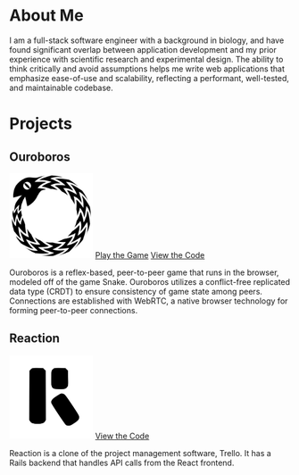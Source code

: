 # About Me
<section class="about">
  <p>I am a full-stack software engineer with a background in biology, and have found significant overlap between application development and my prior experience with scientific research and experimental design. The ability to think critically and avoid assumptions helps me write web applications that emphasize ease-of-use and scalability, reflecting a performant, well-tested, and maintainable codebase.</p>
</section>

# Projects
<section class="project">
  <aside>
    <h2>Ouroboros</h2>
    <a href="https://ouroboros-game.herokuapp.com"><img src="assets/images/logo.svg" alt="ouroboros logo" width="150px"></a>
    <a class="content-btn" href="https://ouroboros-game.herokuapp.com">Play the Game</a>
    <a class="content-btn" href="https://github.com/ouroboros-team/ouroboros">View the Code</a>
  </aside>
  <section class="desc">
    <p>Ouroboros is a reflex-based, peer-to-peer game that runs in the browser, modeled off of the game Snake.  Ouroboros     utilizes a conflict-free replicated data type (CRDT) to ensure consistency of game state among peers.  Connections are established with WebRTC, a native browser technology for forming peer-to-peer connections.</p>
  </section>
</section>
<section class="project">
  <aside>
    <h2>Reaction</h2>
    <a href="github.com/GrantDreed/reaction-trello-clone"><img src="assets/images/reaction.svg" alt="reaction logo" width="150px"></a>
    <a class="content-btn" href="https://github.com/GrantDReed/reaction-trello-clone">View the Code</a>
  </aside>
  <section class="desc">
    <p>Reaction is a clone of the project management software, Trello.  It has a Rails backend that handles API calls from the React frontend.</p>
  </section>
</section>
                                         


